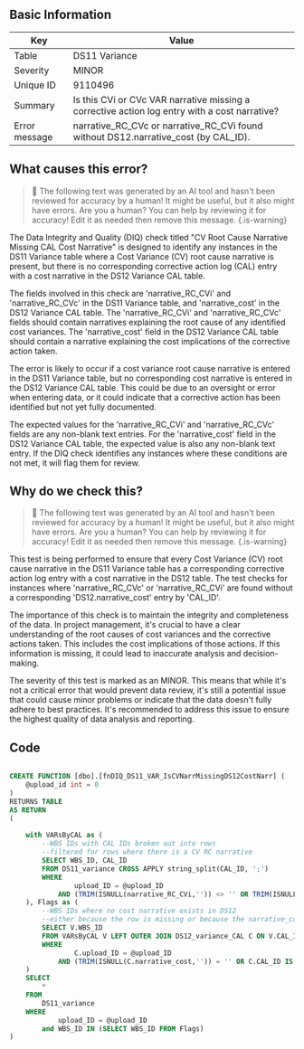 ## Basic Information
| Key         | Value          |
|-------------|----------------|
| Table       | DS11 Variance |
| Severity    | MINOR |
| Unique ID   | 9110496   |
| Summary     | Is this CVi or CVc VAR narrative missing a corrective action log entry with a cost narrative? |
| Error message | narrative_RC_CVc or narrative_RC_CVi found without DS12.narrative_cost (by CAL_ID). |

## What causes this error?

> :robot: The following text was generated by an AI tool and hasn't been reviewed for accuracy by a human! It might be useful, but it also might have errors. Are you a human? You can help by reviewing it for accuracy! Edit it as needed then remove this message.
{.is-warning}

The Data Integrity and Quality (DIQ) check titled "CV Root Cause Narrative Missing CAL Cost Narrative" is designed to identify any instances in the DS11 Variance table where a Cost Variance (CV) root cause narrative is present, but there is no corresponding corrective action log (CAL) entry with a cost narrative in the DS12 Variance CAL table.

The fields involved in this check are 'narrative_RC_CVi' and 'narrative_RC_CVc' in the DS11 Variance table, and 'narrative_cost' in the DS12 Variance CAL table. The 'narrative_RC_CVi' and 'narrative_RC_CVc' fields should contain narratives explaining the root cause of any identified cost variances. The 'narrative_cost' field in the DS12 Variance CAL table should contain a narrative explaining the cost implications of the corrective action taken.

The error is likely to occur if a cost variance root cause narrative is entered in the DS11 Variance table, but no corresponding cost narrative is entered in the DS12 Variance CAL table. This could be due to an oversight or error when entering data, or it could indicate that a corrective action has been identified but not yet fully documented.

The expected values for the 'narrative_RC_CVi' and 'narrative_RC_CVc' fields are any non-blank text entries. For the 'narrative_cost' field in the DS12 Variance CAL table, the expected value is also any non-blank text entry. If the DIQ check identifies any instances where these conditions are not met, it will flag them for review.
## Why do we check this?

> :robot: The following text was generated by an AI tool and hasn't been reviewed for accuracy by a human! It might be useful, but it also might have errors. Are you a human? You can help by reviewing it for accuracy! Edit it as needed then remove this message.
{.is-warning}

This test is being performed to ensure that every Cost Variance (CV) root cause narrative in the DS11 Variance table has a corresponding corrective action log entry with a cost narrative in the DS12 table. The test checks for instances where 'narrative_RC_CVc' or 'narrative_RC_CVi' are found without a corresponding 'DS12.narrative_cost' entry by 'CAL_ID'. 

The importance of this check is to maintain the integrity and completeness of the data. In project management, it's crucial to have a clear understanding of the root causes of cost variances and the corrective actions taken. This includes the cost implications of those actions. If this information is missing, it could lead to inaccurate analysis and decision-making. 

The severity of this test is marked as an MINOR. This means that while it's not a critical error that would prevent data review, it's still a potential issue that could cause minor problems or indicate that the data doesn't fully adhere to best practices. It's recommended to address this issue to ensure the highest quality of data analysis and reporting.
## Code

```sql

CREATE FUNCTION [dbo].[fnDIQ_DS11_VAR_IsCVNarrMissingDS12CostNarr] (
	@upload_id int = 0
)
RETURNS TABLE
AS RETURN
(
	
	with VARsByCAL as (
		--WBS IDs with CAL IDs broken out into rows
		--filtered for rows where there is a CV RC narrative
		SELECT WBS_ID, CAL_ID 
		FROM DS11_variance CROSS APPLY string_split(CAL_ID, ';')
		WHERE 
				upload_ID = @upload_ID 
			AND (TRIM(ISNULL(narrative_RC_CVi,'')) <> '' OR TRIM(ISNULL(narrative_RC_CVc,'')) <> '')
	), Flags as (
		--WBS IDs where no cost narrative exists in DS12
		--either because the row is missing or because the narrative_cost is blank
		SELECT V.WBS_ID
		FROM VARsByCAL V LEFT OUTER JOIN DS12_variance_CAL C ON V.CAL_ID = C.CAL_ID
		WHERE 
				C.upload_ID = @upload_ID 
			AND (TRIM(ISNULL(C.narrative_cost,'')) = '' OR C.CAL_ID IS NULL)
	)
	SELECT
		*
	FROM 
		DS11_variance
	WHERE 
			upload_ID = @upload_ID
		and WBS_ID IN (SELECT WBS_ID FROM Flags)
)
```
